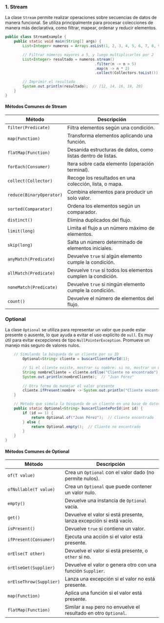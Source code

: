 ### **1. Stream**

La clase `Stream` permite realizar operaciones sobre secuencias de datos de manera funcional. Se utiliza principalmente para procesar colecciones de manera más declarativa, como filtrar, mapear, ordenar y reducir elementos.

```java
public class StreamExample {
    public static void main(String[] args) {
        List<Integer> numeros = Arrays.asList(1, 2, 3, 4, 5, 6, 7, 8, 9, 10);

        // Filtrar números mayores a 5, y luego multiplicarlos por 2
        List<Integer> resultado = numeros.stream()
                                         .filter(n -> n > 5)     
                                         .map(n -> n * 2)         
                                         .collect(Collectors.toList()); 

        // Imprimir el resultado
        System.out.println(resultado);  // [12, 14, 16, 18, 20]
    }
}
```


#### **Métodos Comunes de Stream**

| Método                   | Descripción                                                  |
| ------------------------ | ------------------------------------------------------------ |
| `filter(Predicate)`      | Filtra elementos según una condición.                        |
| `map(Function)`          | Transforma elementos aplicando una función.                  |
| `flatMap(Function)`      | Desanida estructuras de datos, como listas dentro de listas. |
| `forEach(Consumer)`      | Itera sobre cada elemento (operación terminal).              |
| `collect(Collector)`     | Recoge los resultados en una colección, lista, o mapa.       |
| `reduce(BinaryOperator)` | Combina elementos para producir un solo valor.               |
| `sorted(Comparator)`     | Ordena los elementos según un comparador.                    |
| `distinct()`             | Elimina duplicados del flujo.                                |
| `limit(long)`            | Limita el flujo a un número máximo de elementos.             |
| `skip(long)`             | Salta un número determinado de elementos iniciales.          |
| `anyMatch(Predicate)`    | Devuelve `true` si algún elemento cumple la condición.       |
| `allMatch(Predicate)`    | Devuelve `true` si todos los elementos cumplen la condición. |
| `noneMatch(Predicate)`   | Devuelve `true` si ningún elemento cumple la condición.      |
| `count()`                | Devuelve el número de elementos del flujo.                   |
### **Optional**

La clase `Optional` se utiliza para representar un valor que puede estar presente o ausente, lo que ayuda a evitar el uso explícito de `null`. Es muy útil para evitar excepciones de tipo `NullPointerException`. Promueve un manejo más seguro de valores nulos.
```Java
    // Simulando la búsqueda de un cliente por su ID
	    Optional<String> cliente = buscarClientePorId(1);

        // Si el cliente existe, mostrar su nombre; si no, mostrar un mensaje por defecto
        String nombreCliente = cliente.orElse("Cliente no encontrado");
        System.out.println(nombreCliente);  // "Juan Pérez"
        
        // Otra forma de manejar el valor presente
        cliente.ifPresent(nombre -> System.out.println("Cliente encontrado: " + nombre));
    }

    // Método que simula la búsqueda de un cliente en una base de datos
    public static Optional<String> buscarClientePorId(int id) {
        if (id == 1) {
            return Optional.of("Juan Pérez");  // Cliente encontrado
        } else {
            return Optional.empty();  // Cliente no encontrado
        }
    }
}

```


#### **Métodos Comunes de Optional**

| Método                  | Descripción                                                        |
| ----------------------- | ------------------------------------------------------------------ |
| `of(T value)`           | Crea un `Optional` con el valor dado (no permite nulos).           |
| `ofNullable(T value)`   | Crea un `Optional` que puede contener un valor nulo.               |
| `empty()`               | Devuelve una instancia de `Optional` vacía.                        |
| `get()`                 | Devuelve el valor si está presente, lanza excepción si está vacío. |
| `isPresent()`           | Devuelve `true` si contiene un valor.                              |
| `ifPresent(Consumer)`   | Ejecuta una acción si el valor está presente.                      |
| `orElse(T other)`       | Devuelve el valor si está presente, o `other` si no.               |
| `orElseGet(Supplier)`   | Devuelve el valor o genera otro con una función `Supplier`.        |
| `orElseThrow(Supplier)` | Lanza una excepción si el valor no está presente.                  |
| `map(Function)`         | Aplica una función si el valor está presente.                      |
| `flatMap(Function)`     | Similar a `map` pero no envuelve el resultado en otro `Optional`.  |
